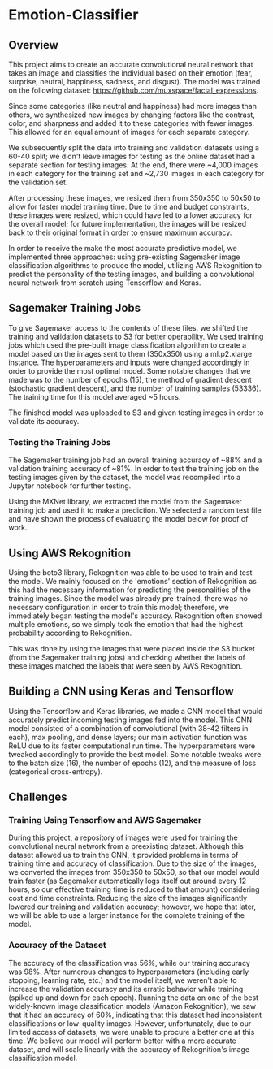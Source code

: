 # Emotion-Classifier

## Overview
This project aims to create an accurate convolutional neural network that takes an image and classifies the individual based on their emotion (fear, surprise, neutral, happiness, sadness, and disgust). The model was trained on the following dataset: https://github.com/muxspace/facial_expressions.

Since some categories (like neutral and happiness) had more images than others, we synthesized new images by changing factors like the contrast, color, and sharpness and added it to these categories with fewer images. This allowed for an equal amount of images for each separate category.

We subsequently split the data into training and validation datasets using a 60-40 split; we didn't leave images for testing as the online dataset had a separate section for testing images. At the end, there were ~4,000 images in each category for the training set and ~2,730 images in each category for the validation set.

After processing these images, we resized them from 350x350 to 50x50 to allow for faster model training time. Due to time and budget constraints, these images were resized, which could have led to a lower accuracy for the overall model; for future implementation, the images will be resized back to their original format in order to ensure maximum accuracy.

In order to receive the make the most accurate predictive model, we implemented three approaches: using pre-existing Sagemaker image classification algorithms to produce the model, utilizing AWS Rekognition to predict the personality of the testing images, and building a convolutional neural network from scratch using Tensorflow and Keras.

## Sagemaker Training Jobs

To give Sagemaker access to the contents of these files, we shifted the training and validation datasets to S3 for better operability. We used training jobs which used the pre-built image classification algorithm to create a model based on the images sent to them (350x350) using a ml.p2.xlarge instance. The hyperparameters and inputs were changed accordingly in order to provide the most optimal model. Some notable changes that we made was to the number of epochs (15), the method of gradient descent (stochastic gradient descent), and the number of training samples (53336). The training time for this model averaged ~5 hours.

The finished model was uploaded to S3 and given testing images in order to validate its accuracy.

### Testing the Training Jobs
The Sagemaker training job had an overall training accuracy of ~88% and a validation training accuracy of ~81%. In order to test the training job on the testing images given by the dataset, the model was recompiled into a Jupyter notebook for further testing.

Using the MXNet library, we extracted the model from the Sagemaker training job and used it to make a prediction. We selected a random test file and have shown the process of evaluating the model below for proof of work.

## Using AWS Rekognition
Using the boto3 library, Rekognition was able to be used to train and test the model. We mainly focused on the 'emotions' section of Rekognition as this had the necessary information for predicting the personalities of the training images. Since the model was already pre-trained, there was no necessary configuration in order to train this model; therefore, we immediately began testing the model's accuracy. Rekognition often showed multiple emotions, so we simply took the emotion that had the highest probability according to Rekognition.

This was done by using the images that were placed inside the S3 bucket (from the Sagemaker training jobs) and checking whether the labels of these images matched the labels that were seen by AWS Rekognition.


## Building a CNN using Keras and Tensorflow
Using the Tensorflow and Keras libraries, we made a CNN model that would accurately predict incoming testing images fed into the model. This CNN model consisted of a combination of convolutional (with 38-42 filters in each), max pooling, and dense layers; our main activation function was ReLU due to its faster computational run time. The hyperparameters were tweaked accordingly to provide the best model. Some notable tweaks were to the batch size (16), the number of epochs (12), and the measure of loss (categorical cross-entropy).

## Challenges
### Training Using Tensorflow and AWS Sagemaker
During this project, a repository of images were used for training the convolutional neural network from a preexisting dataset. Although this dataset allowed us to train the CNN, it provided problems in terms of training time and accuracy of classification. Due to the size of the images, we converted the images from 350x350 to 50x50, so that our model would train faster (as Sagemaker automatically logs itself out around every 12 hours, so our effective training time is reduced to that amount) considering cost and time constraints. Reducing the size of the images significantly lowered our training and validation accuracy; however, we hope that later, we will be able to use a larger instance for the complete training of the model.

### Accuracy of the Dataset
The accuracy of the classification was 56%, while our training accuracy was 98%. After numerous changes to hyperparameters (including early stopping, learning rate, etc.) and the model itself, we weren't able to increase the validation accuracy and its erratic behavior while training (spiked up and down for each epoch). Running the data on one of the best widely-known image classification models (Amazon Rekognition), we saw that it had an accuracy of 60%, indicating that this dataset had inconsistent classifications or low-quality images. However, unfortunately, due to our limited access of datasets, we were unable to procure a better one at this time. We believe our model will perform better with a more accurate dataset, and will scale linearly with the accuracy of Rekognition's image classification model.
